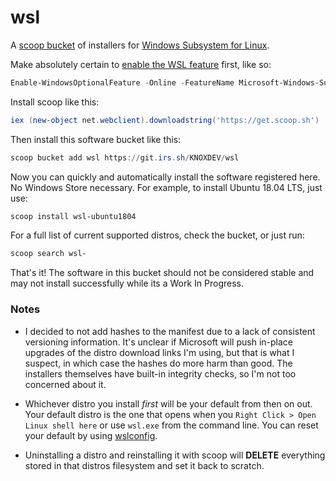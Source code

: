 # wsl

A [scoop bucket](https://scoop.sh/) of installers for [Windows Subsystem for Linux](https://docs.microsoft.com/en-us/windows/wsl/about).

Make absolutely certain to [enable the WSL feature](https://docs.microsoft.com/en-us/windows/wsl/install-win10) first, like so:
```powershell
Enable-WindowsOptionalFeature -Online -FeatureName Microsoft-Windows-Subsystem-Linux
```

Install scoop like this:
```powershell
iex (new-object net.webclient).downloadstring('https://get.scoop.sh')
```

Then install this software bucket like this:
```powershell
scoop bucket add wsl https://git.irs.sh/KNOXDEV/wsl
```

Now you can quickly and automatically install the software registered here. No Windows Store necessary.
For example, to install Ubuntu 18.04 LTS, just use:
```powershell
scoop install wsl-ubuntu1804
```
For a full list of current supported distros, check the bucket, or just run:
```powershell
scoop search wsl-
```

That's it! The software in this bucket should not be considered stable and may not install successfully while its a Work In Progress.

### Notes

* I decided to not add hashes to the manifest due to a lack of consistent versioning information. It's unclear if Microsoft will push in-place upgrades of the distro download links I'm using, but that is what I suspect, in which case the hashes do more harm than good. The installers themselves have built-in integrity checks, so I'm not too concerned about it.

* Whichever distro you install *first* will be your default from then on out. Your default distro is the one that opens when you `Right Click > Open Linux shell here` or use `wsl.exe` from the command line. You can reset your default by using [wslconfig](https://docs.microsoft.com/en-us/windows/wsl/wsl-config#managing-multiple-linux-distributions).

* Uninstalling a distro and reinstalling it with scoop will **DELETE** everything stored in that distros filesystem and set it back to scratch.
